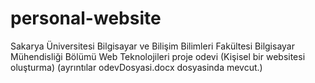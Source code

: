 # personal-website
Sakarya Üniversitesi 
Bilgisayar ve Bilişim Bilimleri Fakültesi
Bilgisayar Mühendisliği Bölümü
Web Teknolojileri proje odevi
(Kişisel bir websitesi oluşturma)
(ayrıntılar odevDosyasi.docx dosyasinda mevcut.)

